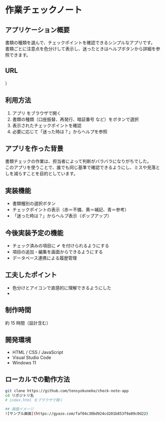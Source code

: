 # 作業チェックノート

## アプリケーション概要

書類の種類を選んで、チェックポイントを確認できるシンプルなアプリです。  
書類ごとに注意点を色分けして表示し、迷ったときはヘルプボタンから詳細を参照できます。

## URL

）

## 利用方法

1. アプリ をブラウザで開く
2. 書類の種類（口座振替、再発行、暗証番号 など）をボタンで選択
3. 表示されたチェックポイントを確認
4. 必要に応じて「迷った時は？」からヘルプを参照

## アプリを作った背景

書類チェックの作業は、担当者によって判断がバラバラになりがちでした。  
このアプリを使うことで、誰でも同じ基準で確認できるようにし、ミスや見落としを減らすことを目的としています。

## 実装機能

- 書類種別の選択ボタン
- チェックポイントの表示（赤＝不備、黄＝補記、青＝参考）
- 「迷った時は？」からヘルプ表示（ポップアップ）

## 今後実装予定の機能

- チェック済みの項目に ✔ を付けられるようにする
- 項目の追加・編集を画面からできるようにする
- データベース連携による履歴管理

## 工夫したポイント

- 色分けとアイコンで直感的に理解できるようにした
-

## 制作時間

約 15 時間（設計含む）

## 開発環境

- HTML / CSS / JavaScript
- Visual Studio Code
- Windows 11

## ローカルでの動作方法

```bash
git clone https://github.com/tensyokuneko/check-note-app
cd リポジトリ名
# index.html をブラウザで開く

## 画面イメージ
![サンプル画面](https://gyazo.com/faf04c30bd924cd201b853f9a89c0d22)
```
